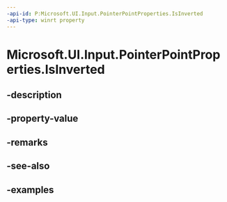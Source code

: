 ```yaml
---
-api-id: P:Microsoft.UI.Input.PointerPointProperties.IsInverted
-api-type: winrt property
---
```


# Microsoft.UI.Input.PointerPointProperties.IsInverted

<!--
public bool IsInverted { get; }
-->

## -description

## -property-value

## -remarks

## -see-also

## -examples
